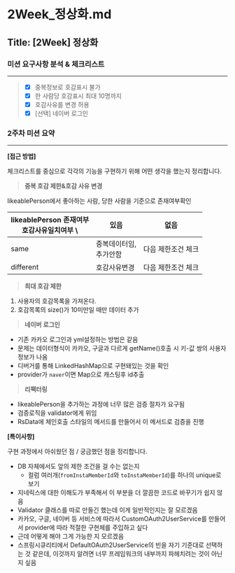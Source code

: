 # 2Week_정상화.md

## Title: [2Week] 정상화

### 미션 요구사항 분석 & 체크리스트

---
> - [X] 중복정보로 호감표시 불가
> - [X] 한 사람당 호감표시 최대 10명까지
> - [X] 호감사유를 변경 허용
> - [x] [선택] 네이버 로그인

### 2주차 미션 요약

---

**[접근 방법]**

체크리스트를 중심으로 각각의 기능을 구현하기 위해 어떤 생각을 했는지 정리합니다.

>**중복 호감 제한&호감 사유 변경**

likeablePerson에서 좋아하는 사람, 당한 사람을 기준으로 존재여부확인

|likeablePerson 존재여부 <br/> 호감사유일치여부 \ | 있음                | 없음         |
|--------------------------------|-------------------|------------|
| same                           | 중복데이터임, <br/>추가안함 | 다음 제한조건 체크 |
| different                      | 호감사유변경            | 다음 제한조건 체크 |

>**최대 호감 제한**

1. 사용자의 호감목록을 가져온다.
2. 호감목록의 size()가 10미만일 때만 데이터 추가

>**네이버 로그인**

- 기존 카카오 로그인과 yml설정하는 방법은 같음
- 문제는 데이터형식이 카카오, 구글과 다르게 getName()호출 시 키-값 쌍의 사용자 정보가 나옴
- 디버거를 통해 LinkedHashMap으로 구현돼있는 것을 확인
- provider가 `naver`이면 Map으로 캐스팅후 id추출 

>**리팩터링**
- likeablePerson을 추가하는 과정에 너무 많은 검증 절차가 요구됨
- 검증로직을 validator에게 위임
- RsData에 체인호출 스타일의 메서드를 만들어서 이 메서드로 검증을 진행

**[특이사항]**

구현 과정에서 아쉬웠던 점 / 궁금했던 점을 정리합니다.

- DB 자체에서도 앞의 제한 조건을 걸 수는 없는지
  - 컬럼 여러개(`fromInstaMemberId`와 `toInstaMemberId`)를 하나의 unique로 보기
- 지네릭스에 대한 이해도가 부족해서 이 부분을 더 깔끔한 코드로 바꾸기가 쉽지 않음
- Validator 클래스를 따로 만들긴 했는데 이게 일반적인지는 잘 모르겠음
- 카카오, 구글, 네이버 등 서비스에 따라서 CustomOAuth2UserService를 만들어서 provider에 따라 적절한 구현체를 주입하고 싶다
- 근데 어떻게 해야 그게 가능한 지 모르겠음
- 스프링시큐리티에서 DefaultOAuth2UserService의 빈을 자기 기준대로 선택하는 것 같은데, 이것까지 알려면 너무 프레임워크의 내부까지 파헤치려는 것이 아닌지 싶음